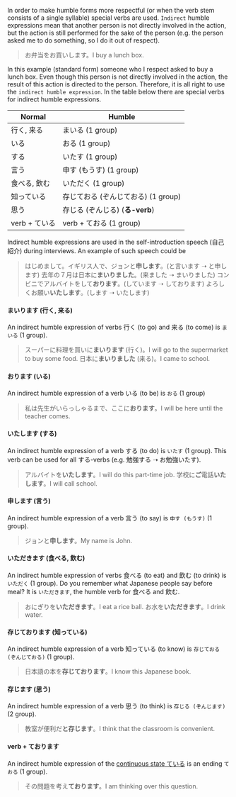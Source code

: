 In order to make humble forms more respectful (or when the verb stem consists of a single syllable) special verbs are used. `Indirect` humble expressions mean that another person is not directly involved in the action, but the action is still performed for the sake of the person (e.g. the person asked me to do something, so I do it out of respect).

>お弁当をお買いします。I buy a lunch box.

In this example (standard form) someone who I respect asked to buy a lunch box. Even though this person is not directly involved in the action, the result of this action is directed to the person. Therefore, it is all right to use the `indirect humble expression`.
In the table below there are special verbs for indirect humble expressions.

|Normal|Humble|
|-|-|
|行く, 来る|まいる (1 group)|
|いる|おる (1 group)|
|する|いたす (1 group)|
|言う|申す (もうす) (1 group)|
|食べる, 飲む|いただく (1 group)|
|知っている|存じておる (ぞんじておる) (1 group)|
|思う|存じる (ぞんじる) (**る-verb**)|
|verb + ている|verb + ておる (1 group)|

Indirect humble expressions are used in the self-introduction speech (自己紹介) during interviews. An example of such speech could be

>はじめまして。イギリス人で、ジョンと**申します**。(と言います ➝ と申します)
>去年の７月は日本に**まいりました**。(来ました ➝ まいりました)
>コンビニでアルバイトをして**おります**。(しています ➝ しております)
>よろしくお願い**いたします**。(します ➝ いたします)

#### まいります (行く, 来る)
An indirect humble expression of verbs 行く (to go) and 来る (to come) is `まいる` (1 group).

>スーパーに料理を買いに**まいります** (行く)。I will go to the supermarket to buy some food.
>日本に**まいりました** (来る)。I came to school.

#### おります (いる)
An indirect humble expression of a verb いる (to be) is `おる` (1 group)

>私は先生がいらっしゃるまで、ここに**おります**。I will be here until the teacher comes.

#### いたします (する)
An indirect humble expression of a verb する (to do) is `いたす` (1 group). This verb can be used for all する-verbs (e.g. 勉強する ➝ お勉強いたす).

>アルバイトを**いたします**。I will do this part-time job.
>学校に**ご**電話**いたします**。I will call school.

#### 申します (言う)
An indirect humble expression of a verb 言う (to say) is `申す (もうす)` (1 group).

>ジョンと**申します**。My name is John.

#### いただきます (食べる, 飲む)
An indirect humble expression of verbs 食べる (to eat) and 飲む (to drink) is `いただく` (1 group). Do you remember what Japanese people say before meal? It is `いただきます`, the humble verb for 食べる and 飲む.

>おにぎりを**いただきます**。I eat a rice ball.
>お水を**いただきます**。I drink water.

#### 存じております (知っている)
An indirect humble expression of a verb 知っている (to know) is `存じておる (ぞんじておる)` (1 group).

>日本語の本を**存じております**。I know this Japanese book.

#### 存じます (思う)
An indirect humble expression of a verb 思う (to think) is `存じる (ぞんじます)` (2 group).

>教室が便利だ**と存じます**。I think that the classroom is convenient.

#### verb + ております
An indirect humble expression of the [continuous state ている](44) is an ending `ておる` (1 group).

>その問題を考え**ております**。I am thinking over this question.